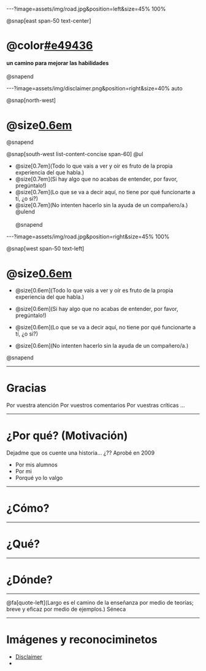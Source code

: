 ---?image=assets/img/road.jpg&position=left&size=45% 100%

@snap[east span-50 text-center]
# @color[#e49436](Retos)
#### un camino para mejorar las habilidades
@snapend

---?image=assets/img/disclaimer.png&position=right&size=40% auto

@snap[north-west]
# @size[0.6em](Disclaimer)
@snapend

@snap[south-west list-content-concise span-60]
@ul[](false)
- @size[0.7em](Todo lo que vais a ver y oír es fruto de la propia experiencia del que habla.)
- @size[0.7em](Si hay algo que no acabas de entender, por favor, pregúntalo!)
- @size[0.7em](Lo que se va a decir aquí, no tiene por qué funcionarte a tí, ¿o si?)
- @size[0.7em](No intenten hacerlo sin la ayuda de un compañero/a.)
@ulend
<br><br>
@snapend


---?image=assets/img/road.jpg&position=right&size=45% 100%

@snap[west span-50 text-left]
# @size[0.6em](Disclaimer)

- @size[0.6em](Todo lo que vais a ver y oír es fruto de la propia experiencia del que habla.)

- @size[0.6em](Si hay algo que no acabas de entender, por favor, pregúntalo!)

- @size[0.6em](Lo que se va a decir aquí, no tiene por qué funcionarte a tí, ¿o si?)

- @size[0.6em](No intenten hacerlo sin la ayuda de un compañero/a.)

@snapend


---

# Gracias
Por vuestra atención
Por vuestros comentarios
Por vuestras críticas
...

---

# ¿Por qué? (Motivación)
Dejadme que os cuente una historia... ¿??
Aprobé en 2009
- Por mis alumnos
- Por mi
- Porqué yo lo valgo

---

# ¿Cómo? 


---

# ¿Qué?


---

# ¿Dónde?

---

@fa[quote-left](Largo es el camino de la enseñanza por medio de teorías; breve y eficaz por medio de ejemplos.)
Séneca

---
# Imágenes y reconociminetos
- [Disclaimer](https://pixabay.com/es/illustrations/seguridad-cibernética-1923446/)
- 